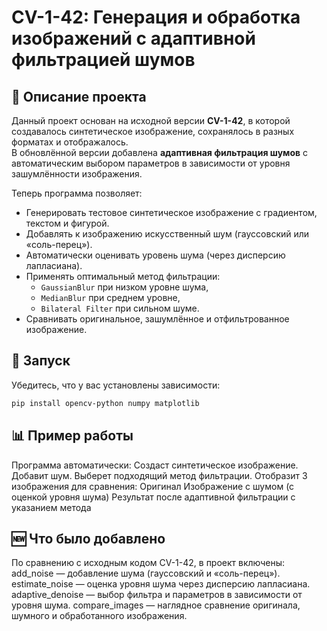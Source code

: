 # CV-1-42: Генерация и обработка изображений с адаптивной фильтрацией шумов

## 📌 Описание проекта
Данный проект основан на исходной версии **CV-1-42**, в которой создавалось синтетическое изображение, сохранялось в разных форматах и отображалось.  
В обновлённой версии добавлена **адаптивная фильтрация шумов** с автоматическим выбором параметров в зависимости от уровня зашумлённости изображения.  

Теперь программа позволяет:
- Генерировать тестовое синтетическое изображение с градиентом, текстом и фигурой.
- Добавлять к изображению искусственный шум (гауссовский или «соль-перец»).
- Автоматически оценивать уровень шума (через дисперсию лапласиана).
- Применять оптимальный метод фильтрации:
  - `GaussianBlur` при низком уровне шума,
  - `MedianBlur` при среднем уровне,
  - `Bilateral Filter` при сильном шуме.
- Сравнивать оригинальное, зашумлённое и отфильтрованное изображение.

## 🚀 Запуск
Убедитесь, что у вас установлены зависимости:

```bash
pip install opencv-python numpy matplotlib
```

## 📊 Пример работы

Программа автоматически:
Создаст синтетическое изображение.
Добавит шум.
Выберет подходящий метод фильтрации.
Отобразит 3 изображения для сравнения:
Оригинал
Изображение с шумом (с оценкой уровня шума)
Результат после адаптивной фильтрации с указанием метода

## 🆕 Что было добавлено

По сравнению с исходным кодом CV-1-42, в проект включены:
add_noise — добавление шума (гауссовский и «соль-перец»).
estimate_noise — оценка уровня шума через дисперсию лапласиана.
adaptive_denoise — выбор фильтра и параметров в зависимости от уровня шума.
compare_images — наглядное сравнение оригинала, шумного и обработанного изображения.
